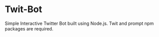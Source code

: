 # Twit-Bot
Simple Interactive Twitter Bot built using Node.js.
Twit and prompt npm packages are required.
